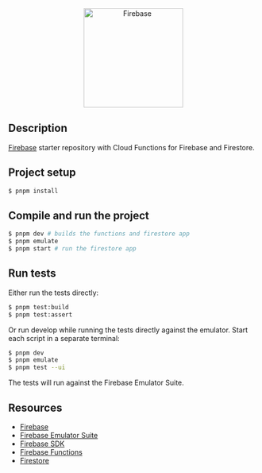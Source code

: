 <center>
   <a href="https://firebase.google.com/" target="_blank">
      <img src="https://firebase.google.com/static/downloads/brand-guidelines/SVG/logo-standard.svg" alt="Firebase" width="200">
   </a>
</center>

## Description

[Firebase](https://firebase.google.com/) starter repository with Cloud Functions for Firebase and Firestore.

## Project setup

```sh
$ pnpm install
```

## Compile and run the project

```sh
$ pnpm dev # builds the functions and firestore app
$ pnpm emulate
$ pnpm start # run the firestore app
```

## Run tests

Either run the tests directly:

```sh
$ pnpm test:build
$ pnpm test:assert
```

Or run develop while running the tests directly against the emulator. Start each script in a separate terminal:

```sh
$ pnpm dev
$ pnpm emulate
$ pnpm test --ui
```

The tests will run against the Firebase Emulator Suite.

## Resources

- [Firebase](https://firebase.google.com/)
- [Firebase Emulator Suite](https://firebase.google.com/docs/emulator-suite)
- [Firebase SDK](https://firebase.google.com/docs/sdk)
- [Firebase Functions](https://firebase.google.com/docs/functions)
- [Firestore](https://firebase.google.com/docs/firestore)
